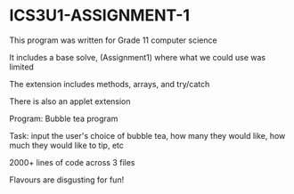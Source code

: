 # ICS3U1-ASSIGNMENT-1

This program was written for Grade 11 computer science

It includes a base solve, (Assignment1) where what we could use was limited

The extension includes methods, arrays, and try/catch

There is also an applet extension

Program: Bubble tea program

Task: input the user's choice of bubble tea, how many they would like, how much they would like to tip, etc

2000+ lines of code across 3 files

Flavours are disgusting for fun!
